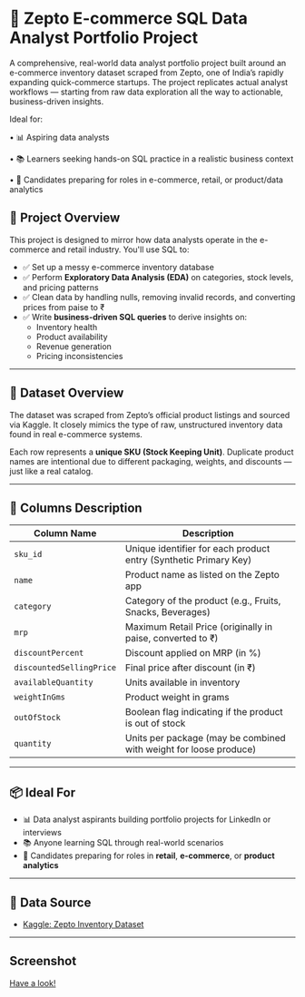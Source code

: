 # 🛒 Zepto E-commerce SQL Data Analyst Portfolio Project

A comprehensive, real-world data analyst portfolio project built around an e-commerce inventory dataset scraped from Zepto, one of India’s rapidly expanding quick-commerce startups. The project replicates actual analyst workflows — starting from raw data exploration all the way to actionable, business-driven insights.

Ideal for:

 •	📊 Aspiring data analysts 
	
 •	📚 Learners seeking hands-on SQL practice in a realistic business context
	
 •	💼 Candidates preparing for roles in e-commerce, retail, or product/data analytics

 ## 📌 Project Overview

This project is designed to mirror how data analysts operate in the e-commerce and retail industry. You'll use SQL to:

- ✅ Set up a messy e-commerce inventory database
- ✅ Perform **Exploratory Data Analysis (EDA)** on categories, stock levels, and pricing patterns
- ✅ Clean data by handling nulls, removing invalid records, and converting prices from paise to ₹
- ✅ Write **business-driven SQL queries** to derive insights on:
  - Inventory health
  - Product availability
  - Revenue generation
  - Pricing inconsistencies

---

## 📁 Dataset Overview

The dataset was scraped from Zepto’s official product listings and sourced via Kaggle. It closely mimics the type of raw, unstructured inventory data found in real e-commerce systems.

Each row represents a **unique SKU (Stock Keeping Unit)**. Duplicate product names are intentional due to different packaging, weights, and discounts — just like a real catalog.

---

## 🧾 Columns Description

| Column Name              | Description                                                              |
|--------------------------|--------------------------------------------------------------------------|
| `sku_id`                 | Unique identifier for each product entry (Synthetic Primary Key)         |
| `name`                   | Product name as listed on the Zepto app                                  |
| `category`               | Category of the product (e.g., Fruits, Snacks, Beverages)                |
| `mrp`                    | Maximum Retail Price (originally in paise, converted to ₹)               |
| `discountPercent`        | Discount applied on MRP (in %)                                           |
| `discountedSellingPrice`| Final price after discount (in ₹)                                        |
| `availableQuantity`      | Units available in inventory                                             |
| `weightInGms`            | Product weight in grams                                                  |
| `outOfStock`             | Boolean flag indicating if the product is out of stock                   |
| `quantity`               | Units per package (may be combined with weight for loose produce)        |

---

## 📦 Ideal For

- 📊 Data analyst aspirants building portfolio projects for LinkedIn or interviews  
- 📚 Anyone learning SQL through real-world scenarios  
- 💼 Candidates preparing for roles in **retail**, **e-commerce**, or **product analytics**

---


## 📎 Data Source

- [Kaggle: Zepto Inventory Dataset](https://www.kaggle.com/datasets/palvinder2006/zepto-inventory-dataset) 

---

## Screenshot

[Have a look!](https://github.com/ananyasaini64760/Zepto_Data_Analysis/blob/main/ScreenShot.png)
